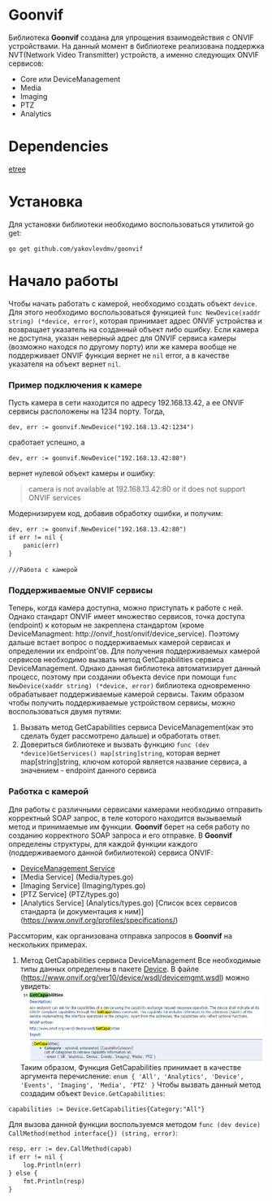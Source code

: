 # Goonvif
Библиотека **Goonvif** создана для упрощения взаимодействия с ONVIF устройствами. На данный момент в библиотеке реализована поддержка NVT(Network Video Transmitter) устройств, а именно следующих ONVIF сервисов:
- Core или DeviceManagement
- Media
- Imaging
- PTZ
- Analytics
# Dependencies
[etree](https://github.com/beevik/etree)
# Установка
Для установки библиотеки необходимо воспользоваться утилитой go get:
```
go get github.com/yakovlevdmv/goonvif
```

# Начало работы
Чтобы начать работать с камерой, необходимо создать объект `device`.
Для этого необходимо воспользоваться функцией `func NewDevice(xaddr string) (*device, error)`,
которая принимает адрес ONVIF устройства и возвращает указатель на созданный объект либо ошибку.
Если камера не доступна, указан неверный адрес для ONVIF сервиса камеры (возможно находся по другому порту) или же камера вообще не поддерживает ONVIF
функция вернет не `nil` error, а в качестве указателя на объект вернет `nil`.
### Пример подключения к камере
Пусть камера в сети находится по адресу 192.168.13.42, а ее ONVIF сервисы расположены на 1234 порту. Тогда,
```
dev, err := goonvif.NewDevice("192.168.13.42:1234")
```
сработает успешно, а
```
dev, err := goonvif.NewDevice("192.168.13.42:80")
```
вернет нулевой объект камеры и ошибку:
> camera is not available at 192.168.13.42:80 or it does not support ONVIF services

Модернизируем код, добавив обработку ошибки, и получим:
```
dev, err := goonvif.NewDevice("192.168.13.42:80")
if err != nil {
    panic(err)
}

///Работа с камерой
```
### Поддерживаемые ONVIF сервисы
Теперь, когда камера доступна, можно приступать к работе с ней. Однако стандарт ONVIF имеет множество сервисов, точка доступа (endpoint) к которым не закреплена стандартом (кроме DeviceManagment: http://onvif_host/onvif/device_service).
Поэтому дальше встает вопрос о поддерживаемых камерой сервисах и определении их endpoint'ов.
Для получения поддерживаемых камерой сервисов необходимо вызвать метод GetCapabilities сервиса DeviceManagement.
Однако данная библиотека автоматизирует данный процесс, поэтому при создании объекта device при помощи `func NewDevice(xaddr string) (*device, error)`
библиотека одновременно обрабатывает поддерживаемые камерой сервисы. Таким образом чтобы получить поддерживаемые устройством сервисы, можно воспользоваться двумя путями:
1. Вызвать метод GetCapabilities сервиса DeviceManagement(как это сделать будет рассмотрено дальше) и обработать ответ.
2. Довериться библиотеке и вызвать функцию  `func (dev *device)GetServices() map[string]string`, которая вернет map[string]string, ключом которой является название сервиса, а значением - endpoint данного сервиса
### Работка с камерой
Для работы с различными сервисами камерами необходимо отправить корректный SOAP запрос, в теле которого находится вызываемый метод и принимаемые им функции.
**Goonvif** берет на себя работу по созданию корректного SOAP запроса и его отправке. В **Goonvif** определены структуры, для каждой функции каждого (поддерживаемого данной бибилиотекой) сервиса ONVIF:
- [DeviceManagement Service](Device/types.go)
- [Media Service] (Media/types.go)
- [Imaging Service] (Imaging/types.go)
- [PTZ Service] (PTZ/types.go)
- [Analytics Service] (Analytics/types.go)
[Список всех сервисов стандарта (и документация к ним)] (https://www.onvif.org/profiles/specifications/)

Рассмторим, как организована отправка запросов в **Goonvif** на нескольких примерах.
1. Метод GetCapabilities сервиса DeviceManagement
Все необходимые типы данных определены в пакете [Device](Device/types.go).
В файле (https://www.onvif.org/ver10/device/wsdl/devicemgmt.wsdl) можно увидеть:
![GetCapabilities](img/exmp_GetCapabilities.png)
Таким образом, Функция GetCapabilities принимает в качестве аргумента перечисление:
`enum { 'All', 'Analytics', 'Device', 'Events', 'Imaging', 'Media', 'PTZ' }`
Чтобы вызвать данный метод создадим объект `Device.GetCapabilities`:
```
capabilities := Device.GetCapabilities{Category:"All"}
```
Для вызова данной функции воспользуемся методом `func (dev device) CallMethod(method interface{}) (string, error)`:
```
resp, err := dev.CallMethod(capab)
if err != nil {
    log.Println(err)
} else {
    fmt.Println(resp)
}
```
